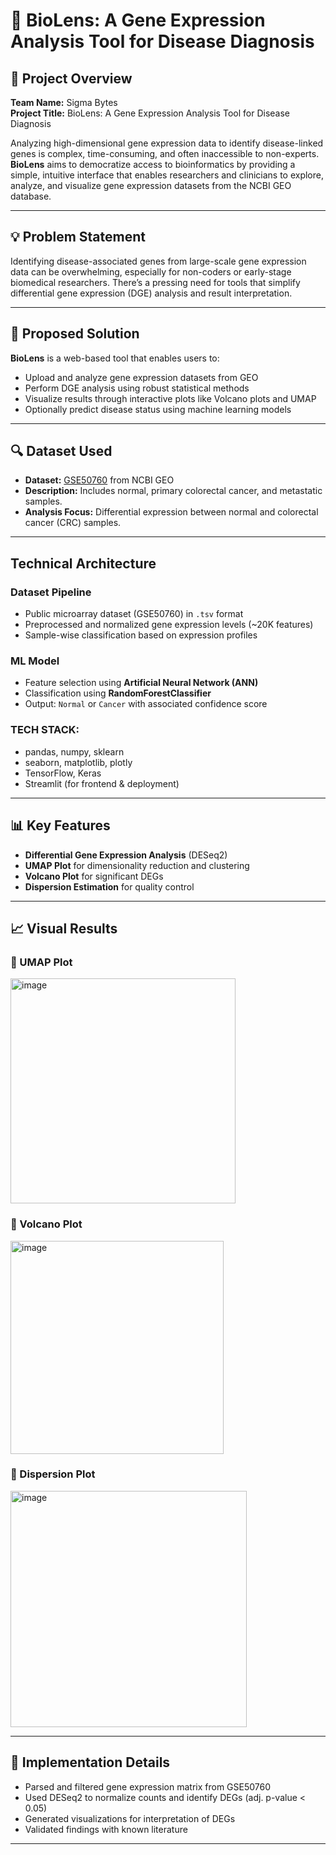 # 🔬 BioLens: A Gene Expression Analysis Tool for Disease Diagnosis


## 📌 Project Overview

**Team Name:** Sigma Bytes  
**Project Title:** BioLens: A Gene Expression Analysis Tool for Disease Diagnosis

Analyzing high-dimensional gene expression data to identify disease-linked genes is complex, time-consuming, and often inaccessible to non-experts. **BioLens** aims to democratize access to bioinformatics by providing a simple, intuitive interface that enables researchers and clinicians to explore, analyze, and visualize gene expression datasets from the NCBI GEO database.

---

## 💡 Problem Statement

Identifying disease-associated genes from large-scale gene expression data can be overwhelming, especially for non-coders or early-stage biomedical researchers. There’s a pressing need for tools that simplify differential gene expression (DGE) analysis and result interpretation.

---

## 🚀 Proposed Solution

**BioLens** is a web-based tool that enables users to:
- Upload and analyze gene expression datasets from GEO
- Perform DGE analysis using robust statistical methods
- Visualize results through interactive plots like Volcano plots and UMAP
- Optionally predict disease status using machine learning models

---

## 🔍 Dataset Used

- **Dataset:** [GSE50760](https://www.ncbi.nlm.nih.gov/geo/query/acc.cgi?acc=GSE50760) from NCBI GEO  
- **Description:** Includes normal, primary colorectal cancer, and metastatic samples.  
- **Analysis Focus:** Differential expression between normal and colorectal cancer (CRC) samples.

---

## Technical Architecture

### Dataset Pipeline
- Public microarray dataset (GSE50760) in `.tsv` format
- Preprocessed and normalized gene expression levels (~20K features)
- Sample-wise classification based on expression profiles

### ML Model
- Feature selection using **Artificial Neural Network (ANN)**
- Classification using **RandomForestClassifier**
- Output: `Normal` or `Cancer` with associated confidence score

### TECH STACK:
- pandas, numpy, sklearn
- seaborn, matplotlib, plotly
- TensorFlow, Keras
- Streamlit (for frontend & deployment)

---

## 📊 Key Features

- **Differential Gene Expression Analysis** (DESeq2)
- **UMAP Plot** for dimensionality reduction and clustering
- **Volcano Plot** for significant DEGs
- **Dispersion Estimation** for quality control
---

## 📈 Visual Results

### 🔹 UMAP Plot  
<img width="360" alt="image" src="https://github.com/user-attachments/assets/20924b05-d8ef-47d7-848d-f7a9cd0890f5" />


### 🔹 Volcano Plot  
<img width="341" alt="image" src="https://github.com/user-attachments/assets/432f5632-175e-415a-9191-4148028b80c2" />


### 🔹 Dispersion Plot  
<img width="378" alt="image" src="https://github.com/user-attachments/assets/2eaa8325-669a-4c9c-b95c-6b4d2030a13d" />

---

## 🧪 Implementation Details

- Parsed and filtered gene expression matrix from GSE50760
- Used DESeq2 to normalize counts and identify DEGs (adj. p-value < 0.05)
- Generated visualizations for interpretation of DEGs
- Validated findings with known literature

---

